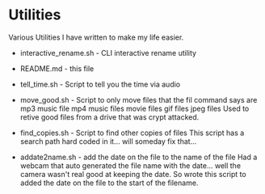 # Utilities

Various Utilities I have written to make my life easier.

* interactive_rename.sh  - CLI interactive rename utility
* README.md              - this file
* tell_time.sh           - Script to tell you the time via audio
* move_good.sh           - Script to only move files that the fil command says are 
 mp3 music file
 mp4 music files
 movie files
 gif files
 jpeg files
  Used to retive good files from a drive that was crypt attacked.
* find_copies.sh         - Script to find other copies of files
    This script has a search path hard coded in it... will someday fix that...

* addate2name.sh         - add the date on the file to the name of the file 
     Had a webcam that auto generated the file name with the date... well the camera wasn't real good at keeping the date.  So wrote this script to added the date on the file to the start of the filename.

